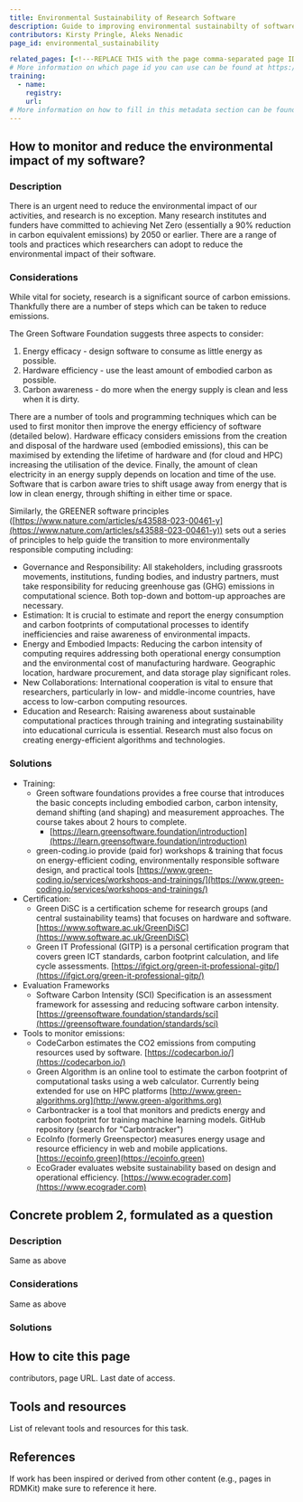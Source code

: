 ```yaml
---
title: Environmental Sustainability of Research Software
description: Guide to improving environmental sustainabilty of software
contributors: Kirsty Pringle, Aleks Nenadic
page_id: environmental_sustainability

related_pages: [<!---REPLACE THIS with the page comma-separated page IDs of the pages that are related to the current page--->]
# More information on which page id you can use can be found at https://rdmkit.elixir-europe.org/website_overview
training:
  - name:
    registry:
    url:
# More information on how to fill in this metadata section can be found here https://rdmkit.elixir-europe.org/page_metadata
---
```

<!-- Please take in mind our style guide https://rdmkit.elixir-europe.org/style_guide when writing the content of this page. -->

## How to monitor and reduce the environmental impact of my software? 
 
### Description 

There is an urgent need to reduce the environmental impact of our activities, and research is no exception.  Many research institutes and funders have committed to achieving Net Zero (essentially a 90% reduction in carbon equivalent emissions) by 2050 or earlier.  There are a range of tools and practices which researchers can adopt to reduce the environmental impact of their software.

### Considerations 

While vital for society, research is a significant source of carbon emissions.  Thankfully there are a number of steps which can be taken to reduce emissions. 

The Green Software Foundation suggests three aspects to consider:



1. Energy efficacy - design software to consume as little energy as possible.
2. Hardware efficiency - use the least amount of embodied carbon as possible.
3. Carbon awareness - do more when the energy supply is clean and less when it is dirty.

There are a number of tools and programming techniques which can be used to first monitor then improve the energy efficiency of software (detailed below).  Hardware efficacy considers emissions from the creation and disposal of the hardware used (embodied emissions), this can be maximised by extending the lifetime of hardware and (for cloud and HPC) increasing the utilisation of the device.  Finally, the amount of clean electricity in an energy supply depends on location and time of the use. Software that is carbon aware tries to shift usage away from energy that is low in clean energy, through shifting in either time or space. 

Similarly, the GREENER software principles ([https://www.nature.com/articles/s43588-023-00461-y](https://www.nature.com/articles/s43588-023-00461-y)) sets out a series of principles to help guide the  transition to more environmentally responsible computing including:



* Governance and Responsibility: All stakeholders, including grassroots movements, institutions, funding bodies, and industry partners, must take responsibility for reducing greenhouse gas (GHG) emissions in computational science. Both top-down and bottom-up approaches are necessary.
* Estimation: It is crucial to estimate and report the energy consumption and carbon footprints of computational processes to identify inefficiencies and raise awareness of environmental impacts.
* Energy and Embodied Impacts: Reducing the carbon intensity of computing requires addressing both operational energy consumption and the environmental cost of manufacturing hardware. Geographic location, hardware procurement, and data storage play significant roles.
* New Collaborations: International cooperation is vital to ensure that researchers, particularly in low- and middle-income countries, have access to low-carbon computing resources.
* Education and Research: Raising awareness about sustainable computational practices through training and integrating sustainability into educational curricula is essential. Research must also focus on creating energy-efficient algorithms and technologies.
  

### Solutions

* Training:
    * Green software foundations provides a free course that introduces the basic concepts including embodied carbon, carbon intensity, demand shifting (and shaping) and measurement approaches. The course takes about 2 hours to complete. 
        * [https://learn.greensoftware.foundation/introduction](https://learn.greensoftware.foundation/introduction)
    * green-coding.io provide (paid for) workshops & training that focus on energy-efficient coding, environmentally responsible software design, and practical tools [https://www.green-coding.io/services/workshops-and-trainings/](https://www.green-coding.io/services/workshops-and-trainings/)  
* Certification:
    * Green DiSC is a certification scheme for research groups (and central sustainability teams) that focuses on hardware and software. [https://www.software.ac.uk/GreenDiSC](https://www.software.ac.uk/GreenDiSC)  
    * Green IT Professional (GITP) is a personal certification program that covers green ICT standards, carbon footprint calculation, and life cycle assessments. [https://ifgict.org/green-it-professional-gitp/](https://ifgict.org/green-it-professional-gitp/)  
* Evaluation Frameworks
    * Software Carbon Intensity (SCI) Specification is an assessment framework for assessing and reducing software carbon intensity. [https://greensoftware.foundation/standards/sci](https://greensoftware.foundation/standards/sci) 
* Tools to monitor emissions:
    * CodeCarbon estimates the CO2 emissions from computing resources used by software. [https://codecarbon.io/](https://codecarbon.io/) 
    * Green Algorithm is an online tool to estimate the carbon footprint of computational tasks using a web calculator.  Currently being extended for use on HPC platforms [http://www.green-algorithms.org](http://www.green-algorithms.org) 
    * Carbontracker is a tool that monitors and predicts energy and carbon footprint for training machine learning models. GitHub repository (search for "Carbontracker")
    * EcoInfo (formerly Greenspector) measures energy usage and resource efficiency in web and mobile applications. [https://ecoinfo.green](https://ecoinfo.green)
    * EcoGrader evaluates website sustainability based on design and operational efficiency. [https://www.ecograder.com](https://www.ecograder.com) 






## Concrete problem 2, formulated as a question <!-- example: how to name a software release? -->
 
### Description <!-- do not delete this heading and write your text below it -->
Same as above

### Considerations <!-- do not delete this heading and write your text below it -->
Same as above

### Solutions <!-- do not delete this heading and write your text below it -->

## How to cite this page <!-- do not delete this heading and write your text below it -->
 contributors, page URL. Last date of access.

## Tools and resources <!-- do not delete this heading and write your text below it -->
List of relevant tools and resources for this task.

## References <!-- do not delete this heading and write your text below it -->
If work has been inspired or derived from other content (e.g., pages in RDMKit) make sure to reference it here. 

 

